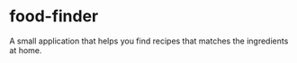 # food-finder
A small application that helps you find recipes that matches the ingredients at home.
